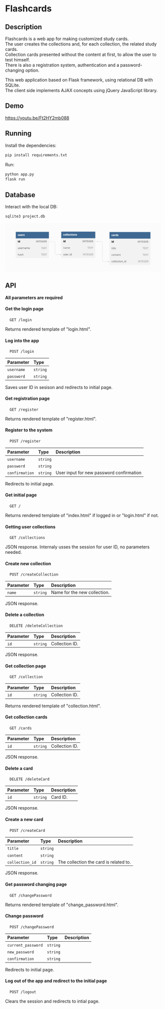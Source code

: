 
# Flashcards

## Description
Flashcards is a web app for making customized study cards.
<br>
The user creates the collections and, for each collection, the related study cards.
<br>
Collection cards presented without the content at first, to allow the user to test himself.
<br>
There is also a registration system, authentication and a password-changing option.

This web application based on Flask framework, using relational DB with SQLite.
<br>
The client side implements AJAX concepts using jQuery JavaScript library.

## Demo
https://youtu.be/Ft2HY2mb088

## Running
Install the dependencies:
```bash
pip install requirements.txt
```


Run:
```bash
python app.py
flask run
```


## Database

Interact with the local DB:
```bash
sqlite3 project.db
```

![Alt text](readme/entity_relationship_diagram.png "Entity Relationship Diagram")

## API
**All parameters are required**

#### Get the login page

```http
  GET /login
```
Returns rendered template of "login.html".


#### Log into the app

```http
  POST /login
```
| Parameter | Type     |
| :-------- | :------- |
| `username`| `string` |
| `password`| `string` |

Saves user ID in sesison and redirects to initial page.


#### Get registration page
```http
  GET /register
```
Returns rendered template of "register.html".


#### Register to the system
```http
  POST /register
```
| Parameter | Type     | Description                       |
| :-------- | :------- | :-------------------------------- |
| `username`| `string` | |
| `password`| `string` | |
| `confirmation`| `string` | User input for new password confirmation|

Redirects to initial page.


#### Get initial page
```http
  GET /
```
Returns rendered template of "index.html" if logged in or "login.html" if not.


#### Getting user collections
```http
  GET /collections
```
JSON response.
Internaly usses the session for user ID, no parameters needed.


#### Create new collection
```http
  POST /createCollection
```
| Parameter | Type     | Description                       |
| :-------- | :------- | :-------------------------------- |
| `name`| `string` | Name for the new collection.|

JSON response.


#### Delete a collection
```http
  DELETE /deleteCollection
```
| Parameter | Type     | Description                       |
| :-------- | :------- | :-------------------------------- |
| `id`| `string` | Collection ID.|

JSON response.


#### Get collection page
```http
  GET /collection
```
| Parameter | Type     | Description                       |
| :-------- | :------- | :-------------------------------- |
| `id`| `string` | Collection ID.|

Returns rendered template of "collection.html".


#### Get collection cards
```http
  GET /cards
```
| Parameter | Type     | Description                       |
| :-------- | :------- | :-------------------------------- |
| `id`| `string` | Collection ID.|

JSON response.


#### Delete a card
```http
  DELETE /deleteCard
```
| Parameter | Type     | Description                       |
| :-------- | :------- | :-------------------------------- |
| `id`| `string` | Card ID.|

JSON response.


#### Create a new card
```http
  POST /createCard
```
| Parameter | Type     | Description                       |
| :-------- | :------- | :-------------------------------- |
| `title`| `string` | |
| `content`| `string` | |
| `collection_id`| `string` | The collection the card is related to.|

JSON response.


#### Get password changing page
```http
  GET /changePassword
```

Returns rendered template of "change_password.html".


#### Change password

```http
  POST /changePassword
```
| Parameter | Type     | Description                       |
| :-------- | :------- | :-------------------------------- |
| `current_password`| `string` | |
| `new_password`| `string` | |
| `confirmation`| `string` | |

Redirects to initial page.


#### Log out of the app and redirect to the initial page
```http
  POST /logout
```
Clears the session and redirects to intial page.